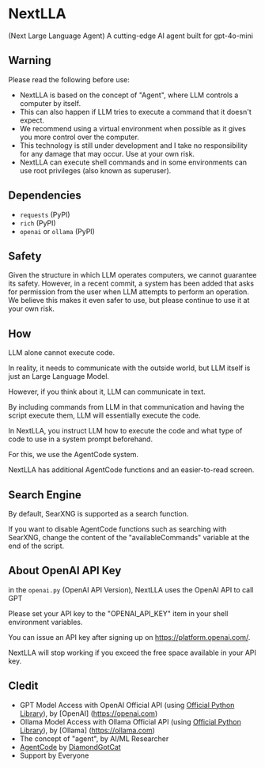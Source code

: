 # NextLLA
(Next Large Language Agent) A cutting-edge AI agent built for gpt-4o-mini

## Warning
Please read the following before use:
- NextLLA is based on the concept of "Agent", where LLM controls a computer by itself.
- This can also happen if LLM tries to execute a command that it doesn't expect.
- We recommend using a virtual environment when possible as it gives you more control over the computer.
- This technology is still under development and I take no responsibility for any damage that may occur. Use at your own risk.
- NextLLA can execute shell commands and in some environments can use root privileges (also known as superuser).

## Dependencies
- `requests` (PyPI)
- `rich` (PyPI)
- `openai` or `ollama` (PyPI)

## Safety
Given the structure in which LLM operates computers, we cannot guarantee its safety.
However, in a recent commit, a system has been added that asks for permission from the user when LLM attempts to perform an operation.
We believe this makes it even safer to use, but please continue to use it at your own risk.

## How
LLM alone cannot execute code.

In reality, it needs to communicate with the outside world, but LLM itself is just an Large Language Model.

However, if you think about it, LLM can communicate in text.

By including commands from LLM in that communication and having the script execute them, LLM will essentially execute the code.

In NextLLA, you instruct LLM how to execute the code and what type of code to use in a system prompt beforehand.

For this, we use the AgentCode system.

NextLLA has additional AgentCode functions and an easier-to-read screen.

## Search Engine
By default, SearXNG is supported as a search function.

If you want to disable AgentCode functions such as searching with SearXNG, change the content of the "availableCommands" variable at the end of the script.

## About OpenAI API Key
in the `openai.py` (OpenAI API Version), NextLLA uses the OpenAI API to call GPT

Please set your API key to the "OPENAI_API_KEY" item in your shell environment variables.

You can issue an API key after signing up on https://platform.openai.com/.

NextLLA will stop working if you exceed the free space available in your API key.

## Cledit
- GPT Model Access with OpenAI Official API (using [Official Python Library](https://github.com/openai/openai-python)), by [OpenAI]
(https://openai.com)
- Ollama Model Access with Ollama Official API (using [Official Python Library](https://github.com/ollama/ollama-python)), by [Ollama]
(https://ollama.com)
- The concept of "agent", by AI/ML Researcher
- [AgentCode](https://github.com/DiamondGotCat/AgentGPT) by [DiamondGotCat](https://github.com/DiamondGotCat)
- Support by Everyone
